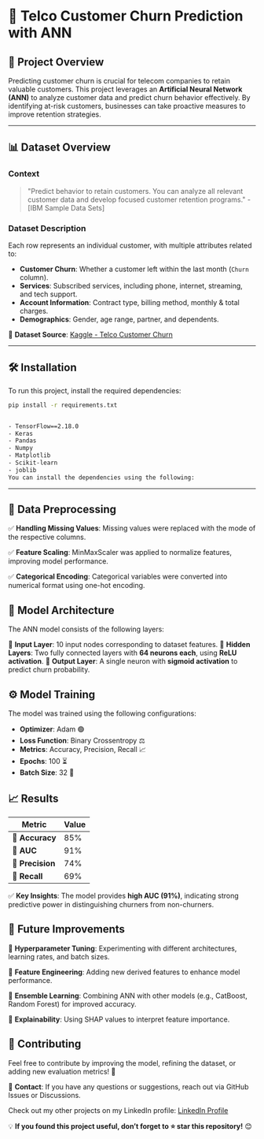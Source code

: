 # 📡 Telco Customer Churn Prediction with ANN

## 🚀 Project Overview
Predicting customer churn is crucial for telecom companies to retain valuable customers. This project leverages an **Artificial Neural Network (ANN)** to analyze customer data and predict churn behavior effectively. By identifying at-risk customers, businesses can take proactive measures to improve retention strategies.

---

## 📊 Dataset Overview
### **Context**
> "Predict behavior to retain customers. You can analyze all relevant customer data and develop focused customer retention programs." - [IBM Sample Data Sets]

### **Dataset Description**
Each row represents an individual customer, with multiple attributes related to:
- **Customer Churn**: Whether a customer left within the last month (`Churn` column).
- **Services**: Subscribed services, including phone, internet, streaming, and tech support.
- **Account Information**: Contract type, billing method, monthly & total charges.
- **Demographics**: Gender, age range, partner, and dependents.

📌 **Dataset Source**: [Kaggle - Telco Customer Churn](https://www.kaggle.com/datasets/blastchar/telco-customer-churn)

---

## 🛠 Installation
To run this project, install the required dependencies:

```bash
pip install -r requirements.txt


- TensorFlow==2.18.0
- Keras
- Pandas
- Numpy
- Matplotlib
- Scikit-learn
- joblib
You can install the dependencies using the following:
```
---

## 🔄 Data Preprocessing
✅ **Handling Missing Values**: Missing values were replaced with the mode of the respective columns.

✅ **Feature Scaling**: MinMaxScaler was applied to normalize features, improving model performance.

✅ **Categorical Encoding**: Categorical variables were converted into numerical format using one-hot encoding.

## 🧠 Model Architecture
The ANN model consists of the following layers:

🔹 **Input Layer**: 10 input nodes corresponding to dataset features.
🔸 **Hidden Layers**: Two fully connected layers with **64 neurons each**, using **ReLU activation**.
🔻 **Output Layer**: A single neuron with **sigmoid activation** to predict churn probability.

## ⚙️ Model Training
The model was trained using the following configurations:

- **Optimizer**: Adam 🟢
- **Loss Function**: Binary Crossentropy ⚖️
- **Metrics**: Accuracy, Precision, Recall 📈
- **Epochs**: 100 ⏳
- **Batch Size**: 32 🔄

## 📈 Results
| **Metric**   | **Value** |
|-------------|-----------|
| 🔹 **Accuracy**  | 85%       |
| 🔹 **AUC**       | 91%       |
| 🔹 **Precision** | 74%       |
| 🔹 **Recall**    | 69%       |

✅ **Key Insights**: The model provides **high AUC (91%)**, indicating strong predictive power in distinguishing churners from non-churners.

## 📌 Future Improvements
🔹 **Hyperparameter Tuning**: Experimenting with different architectures, learning rates, and batch sizes.

🔹 **Feature Engineering**: Adding new derived features to enhance model performance.

🔹 **Ensemble Learning**: Combining ANN with other models (e.g., CatBoost, Random Forest) for improved accuracy.

🔹 **Explainability**: Using SHAP values to interpret feature importance.

## 📢 Contributing
Feel free to contribute by improving the model, refining the dataset, or adding new evaluation metrics! 🚀

🤝 **Contact**: If you have any questions or suggestions, reach out via GitHub Issues or Discussions.

Check out my other projects on my LinkedIn profile: [LinkedIn Profile](https://www.linkedin.com/in/ahmet-yasir-duman-03b689256/)

💡 **If you found this project useful, don’t forget to ⭐ star this repository!** 😊

